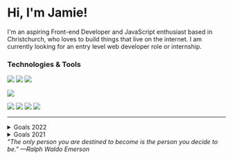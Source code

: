 <h1>Hi, I'm Jamie!</h1>
<p>I'm an aspiring Front-end Developer and JavaScript enthusiast based in Christchurch, who loves to build things that live on the internet. I am currently looking for an entry level web developer role or internship.
<h3>Technologies & Tools</h3>

<a href="#"><img src="https://img.shields.io/badge/Linux-FCC624?style=for-the-badge&logo=linux&logoColor=black"/></a>
<a href="#"><img src="https://img.shields.io/badge/GNU%20Bash-4EAA25?style=for-the-badge&logo=GNU%20Bash&logoColor=white"/></a>
<a href="#"><img src="https://img.shields.io/badge/GIT-E44C30?style=for-the-badge&logo=git&logoColor=white"/></a>

<a href="#"><img src="https://img.shields.io/badge/Figma-F24E1E?style=for-the-badge&logo=figma&logoColor=white"/></a>

<a href="#"><img src="https://img.shields.io/badge/HTML5-E34F26?style=for-the-badge&logo=html5&logoColor=white"/></a>
<a href="#"><img src="https://img.shields.io/badge/CSS3-1572B6?style=for-the-badge&logo=css3&logoColor=white"/></a>
<a href="#"><img src="https://img.shields.io/badge/Sass-CC6699?style=for-the-badge&logo=sass&logoColor=white"/></a>
<a href="#"><img src="https://img.shields.io/badge/JavaScript-F7DF1E?style=for-the-badge&logo=javascript&logoColor=black"/></a>

<hr>

<details>
  <summary>Goals 2022</summary>
  
    1. COMPLETED - Setup an AWS Server.
    2. Learn JavaScript.
    3. Learn TypeScript.
    4. Learn React.
    5. COMPLETED - Complete the Foundations course of The Odin Project.
    6. COMPLETED - Look into VIM or or NeoVim.
    7. COMPLETED - Deploy 3+ websites on AWS using a LAMP stack.
    8. COMPLETED - Try BootStrap and Tailwind.
</details>

<details>
  <summary>Goals 2021</summary>
  
    1. COMPLETED - Learn SCSS.
    2. COMPLETED - Learn NPM.
    3. COMPLETED - Learn Git.
    4. COMPLETED - Start a Portfolio.
    5. COMPLETED - Implement BEM.
</details>
<i>"The only person you are destined to become is the person you decide to be." —Ralph Waldo Emerson</i>



